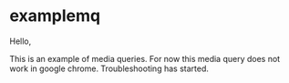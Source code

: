 # examplemq
Hello,

This is an example of media queries. For now this media query does not work in google chrome. Troubleshooting has started.
